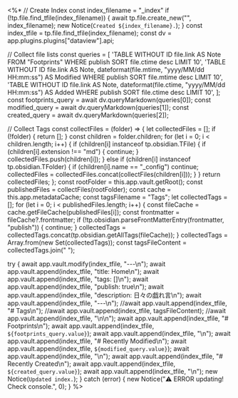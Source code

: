 <%\*
// Create Index
const index_filename = "\_index"
if (!tp.file.find_tfile(index_filename)) {
await tp.file.create_new("", index_filename);
new Notice(`Created ${index_filename}.`);
}
const index_tfile = tp.file.find_tfile(index_filename);
const dv = app.plugins.plugins["dataview"].api;

// Collect file lists
const queries = [
'TABLE WITHOUT ID file.link AS Note FROM "Footprints" WHERE publish SORT file.ctime desc LIMIT 10',
'TABLE WITHOUT ID file.link AS Note, dateformat(file.mtime, "yyyy/MM/dd HH:mm:ss") AS Modified WHERE publish SORT file.mtime desc LIMIT 10',
'TABLE WITHOUT ID file.link AS Note, dateformat(file.ctime, "yyyy/MM/dd HH:mm:ss") AS Added WHERE publish SORT file.ctime desc LIMIT 10',
];
const footprints_query = await dv.queryMarkdown(queries[0]);
const modified_query = await dv.queryMarkdown(queries[1]);
const created_query = await dv.queryMarkdown(queries[2]);

// Collect Tags
const collectFiles = (folder) => {
let collectedFiles = [];
if (!folder) {
return [];
}
const children = folder.children;
for (let i = 0; i < children.length; i++) {
if (children[i] instanceof tp.obsidian.TFile) {
if (children[i].extension !== "md") {
continue;
}
collectedFiles.push(children[i]);
} else if (children[i] instanceof tp.obsidian.TFolder) {
if (children[i].name == "\_config") continue;
collectedFiles = collectedFiles.concat(collectFiles(children[i]));
}
}
return collectedFiles;
};
const rootFolder = this.app.vault.getRoot();
const publishedFiles = collectFiles(rootFolder);
const cache = this.app.metadataCache;
const tagsFilename = "Tags";
let collectedTags = [];
for (let i = 0; i < publishedFiles.length; i++) {
const fileCache = cache.getFileCache(publishedFiles[i]);
const frontmatter = fileCache?.frontmatter;
if (!tp.obsidian.parseFrontMatterEntry(frontmatter, "publish")) {
continue;
}
collectedTags = collectedTags.concat(tp.obsidian.getAllTags(fileCache));
}
collectedTags = Array.from(new Set(collectedTags));
const tagsFileContent = collectedTags.join(" ");

try {
await app.vault.modify(index_tfile, "---\n");
await app.vault.append(index_tfile, "title: Home\n");
await app.vault.append(index_tfile, "tags: []\n");
await app.vault.append(index_tfile, "publish: true\n");
await app.vault.append(index_tfile, "description: 日々の戯れ言\n");
await app.vault.append(index_tfile, "---\n");
//await app.vault.append(index_tfile, "# Tags\n");
//await app.vault.append(index_tfile, tagsFileContent);
//await app.vault.append(index_tfile, "\n\n");
await app.vault.append(index_tfile, "# Footprints\n");
await app.vault.append(index_tfile, `${footprints_query.value}`);
await app.vault.append(index_tfile, "\n");
await app.vault.append(index_tfile, "# Recently Modified\n");
await app.vault.append(index_tfile, `${modified_query.value}`);
await app.vault.append(index_tfile, "\n");
await app.vault.append(index_tfile, "# Recently Created\n");
await app.vault.append(index_tfile, `${created_query.value}`);
await app.vault.append(index_tfile, "\n");
new Notice(`Updated index.`);
} catch (error) {
new Notice("⚠️ ERROR updating! Check console.", 0);
}
%>
